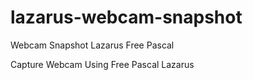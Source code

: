 # lazarus-webcam-snapshot
Webcam Snapshot Lazarus Free Pascal

Capture Webcam Using Free Pascal Lazarus

